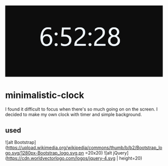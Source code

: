 ![logo](/logo-clock.png)

# minimalistic-clock
I found it difficult to focus when there's so much going on on the screen. I decided to make my own clock with timer and simple background.

## used
![alt Bootstrap](https://upload.wikimedia.org/wikipedia/commons/thumb/b/b2/Bootstrap_logo.svg/1280px-Bootstrap_logo.svg.pn =20x20)
![alt jQuery](https://cdn.worldvectorlogo.com/logos/jquery-4.svg | height=20)

